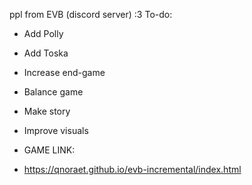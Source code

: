 ppl from EVB (discord server) :3
To-do:
* Add Polly
* Add Toska
* Increase end-game
* Balance game
* Make story
* Improve visuals

* GAME LINK:
* https://qnoraet.github.io/evb-incremental/index.html
